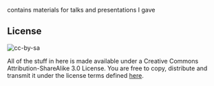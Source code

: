 contains materials for talks and presentations I gave


## License

![cc-by-sa](http://i.creativecommons.org/l/by-sa/3.0/88x31.png)

All of the stuff in here is made available under a Creative Commons Attribution-ShareAlike 3.0 License. You are free to copy, distribute and transmit it under the license terms defined [here][cc-license].

[cc-license]: http://creativecommons.org/licenses/by-sa/3.0

